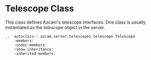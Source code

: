 # Telescope Class

This class defines Azcam's telescope interfaces. 
One class is usually instantiated as the *telescope* object in the server.

```eval_rst
..  autoclass:: azcam.server.telescopes.telescope.Telescope
    :members:
    :undoc-members:
    :show-inheritance:
    :inherited-members:
```